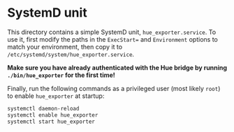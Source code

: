 # SystemD unit

This directory contains a simple SystemD unit, `hue_exporter.service`.  To use
it, first modify the paths in the `ExecStart=` and `Environment` options to
match your environment, then copy it to
`/etc/systemd/system/hue_exporter.service`.

**Make sure you have already authenticated with the Hue bridge by running
`./bin/hue_exporter` for the first time!**

Finally, run the following commands as a privileged user (most likely `root`) to
enable `hue_exporter` at startup:

```sh
systemctl daemon-reload
systemctl enable hue_exporter
systemctl start hue_exporter
```
